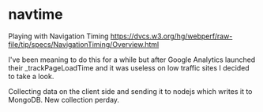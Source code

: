 navtime
=======

Playing with Navigation Timing https://dvcs.w3.org/hg/webperf/raw-file/tip/specs/NavigationTiming/Overview.html

I've been meaning to do this for a while but after Google Analytics launched their _trackPageLoadTime and it was useless on low traffic sites I decided to take a look.

Collecting data on the client side and sending it to nodejs which writes it to MongoDB.  New collection perday.
